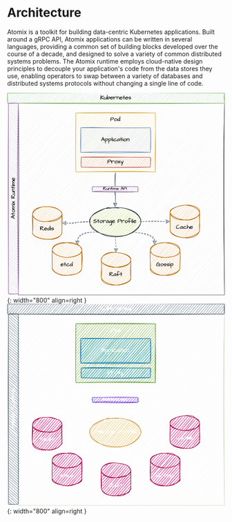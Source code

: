 <!--
SPDX-FileCopyrightText: 2022-present Intel Corporation
SPDX-License-Identifier: Apache-2.0
-->

# Architecture

Atomix is a toolkit for building data-centric Kubernetes applications. Built around a gRPC API, Atomix applications
can be written in several languages, providing a common set of building blocks developed over the course of a decade,
and designed to solve a variety of common distributed systems problems. The Atomix runtime employs cloud-native
design principles to decouple your application's code from the data stores they use, enabling operators to swap
between a variety of databases and distributed systems protocols without changing a single line of code.

![Runtime](/images/runtime.png#only-light){: width="800" align=right }
![Runtime](/images/runtime-dark.png#only-dark){: width="800" align=right }
